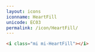 ```yaml
---
layout: icons
iconname: HeartFill
unicode: EC03
permalink: /icon/HeartFill/
---
```


``` html
<i class="mi mi-HeartFill"></i>
```
